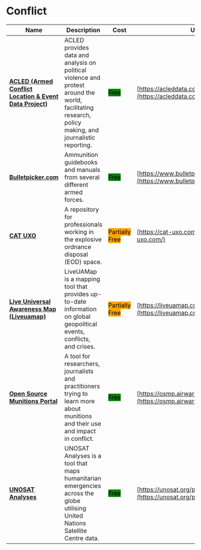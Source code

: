 # Conflict

| Name | Description | Cost | URL |
| --- | --- | --- | --- |
| [**ACLED (Armed Conflict Location & Event Data Project)**](../../tools/acled/README.md) | ACLED provides data and analysis on political violence and protest around the world, facilitating research, policy making, and journalistic reporting. | <mark style="background-color:green;">Free</mark> | [https://acleddata.com/](https://acleddata.com/) |
| [**Bulletpicker.com**](../../tools/bulletpicker.com/README.md) | Ammunition guidebooks and manuals from several different armed forces. | <mark style="background-color:green;">Free</mark> | [https://www.bulletpicker.com/index.html](https://www.bulletpicker.com/index.html) |
| [**CAT UXO**](../../tools/cat-uxo/README.md) | A repository for professionals working in the explosive ordnance disposal (EOD) space. | <mark style="background-color:orange;">Partially Free</mark> | [https://cat-uxo.com/](https://cat-uxo.com/) |
| [**Live Universal Awareness Map (Liveuamap)**](../../tools/liveuamap/README.md) | LiveUAMap is a mapping tool that provides up-to-date information on global geopolitical events, conflicts, and crises. | <mark style="background-color:orange;">Partially Free</mark> | [https://liveuamap.com/](https://liveuamap.com/) |
| [**Open Source Munitions Portal**](../../tools/open-source-munitions-portal/README.md) | A tool for researchers, journalists and practitioners trying to learn more about munitions and their use and impact in conflict. | <mark style="background-color:green;">Free</mark> | [https://osmp.airwars.org/](https://osmp.airwars.org/) |
| [**UNOSAT Analyses**](../../tools/unosat-analyses/README.md) | UNOSAT Analyses is a tool that maps humanitarian emergencies across the globe utilising United Nations Satellite Centre data. | <mark style="background-color:green;">Free</mark> | [https://unosat.org/products](https://unosat.org/products) |